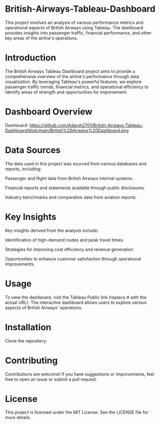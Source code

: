 # British-Airways-Tableau-Dashboard

This project involves an analysis of various performance metrics and operational aspects of British Airways using Tableau. The dashboard provides insights into passenger traffic, financial performance, and other key areas of the airline's operations.

# Introduction
The British Airways Tableau Dashboard project aims to provide a comprehensive overview of the airline's performance through data visualization. By leveraging Tableau's powerful features, we explore passenger traffic trends, financial metrics, and operational efficiency to identify areas of strength and opportunities for improvement.

# Dashboard Overview
Dashboard: https://github.com/Adarsh2701/British-Airways-Tableau-Dashboard/blob/main/British%20Airways%20Dashboard.png

# Data Sources
The data used in this project was sourced from various databases and reports, including:

Passenger and flight data from British Airways internal systems.

Financial reports and statements available through public disclosures.

Industry benchmarks and comparative data from aviation reports.

# Key Insights

Key insights derived from the analysis include:

Identification of high-demand routes and peak travel times.

Strategies for improving cost efficiency and revenue generation.

Opportunities to enhance customer satisfaction through operational improvements.

# Usage
To view the dashboard, visit the Tableau Public link (replace # with the actual URL). The interactive dashboard allows users to explore various aspects of British Airways' operations.

# Installation
Clone the repository:

# Contributing
Contributions are welcome! If you have suggestions or improvements, feel free to open an issue or submit a pull request.

# License
This project is licensed under the MIT License. See the LICENSE file for more details.
